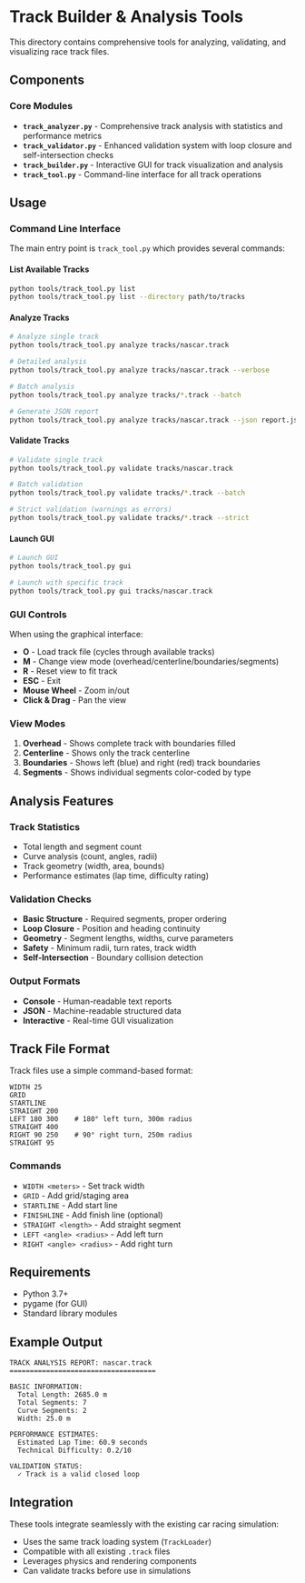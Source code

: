 # Track Builder & Analysis Tools

This directory contains comprehensive tools for analyzing, validating, and visualizing race track files.

## Components

### Core Modules

- **`track_analyzer.py`** - Comprehensive track analysis with statistics and performance metrics
- **`track_validator.py`** - Enhanced validation system with loop closure and self-intersection checks
- **`track_builder.py`** - Interactive GUI for track visualization and analysis
- **`track_tool.py`** - Command-line interface for all track operations

## Usage

### Command Line Interface

The main entry point is `track_tool.py` which provides several commands:

#### List Available Tracks
```bash
python tools/track_tool.py list
python tools/track_tool.py list --directory path/to/tracks
```

#### Analyze Tracks
```bash
# Analyze single track
python tools/track_tool.py analyze tracks/nascar.track

# Detailed analysis
python tools/track_tool.py analyze tracks/nascar.track --verbose

# Batch analysis
python tools/track_tool.py analyze tracks/*.track --batch

# Generate JSON report
python tools/track_tool.py analyze tracks/nascar.track --json report.json
```

#### Validate Tracks
```bash
# Validate single track
python tools/track_tool.py validate tracks/nascar.track

# Batch validation
python tools/track_tool.py validate tracks/*.track --batch

# Strict validation (warnings as errors)
python tools/track_tool.py validate tracks/*.track --strict
```

#### Launch GUI
```bash
# Launch GUI
python tools/track_tool.py gui

# Launch with specific track
python tools/track_tool.py gui tracks/nascar.track
```

### GUI Controls

When using the graphical interface:

- **O** - Load track file (cycles through available tracks)
- **M** - Change view mode (overhead/centerline/boundaries/segments)  
- **R** - Reset view to fit track
- **ESC** - Exit
- **Mouse Wheel** - Zoom in/out
- **Click & Drag** - Pan the view

### View Modes

1. **Overhead** - Shows complete track with boundaries filled
2. **Centerline** - Shows only the track centerline
3. **Boundaries** - Shows left (blue) and right (red) track boundaries  
4. **Segments** - Shows individual segments color-coded by type

## Analysis Features

### Track Statistics
- Total length and segment count
- Curve analysis (count, angles, radii)
- Track geometry (width, area, bounds)
- Performance estimates (lap time, difficulty rating)

### Validation Checks
- **Basic Structure** - Required segments, proper ordering
- **Loop Closure** - Position and heading continuity  
- **Geometry** - Segment lengths, widths, curve parameters
- **Safety** - Minimum radii, turn rates, track width
- **Self-Intersection** - Boundary collision detection

### Output Formats
- **Console** - Human-readable text reports
- **JSON** - Machine-readable structured data
- **Interactive** - Real-time GUI visualization

## Track File Format

Track files use a simple command-based format:

```
WIDTH 25
GRID
STARTLINE  
STRAIGHT 200
LEFT 180 300    # 180° left turn, 300m radius
STRAIGHT 400
RIGHT 90 250    # 90° right turn, 250m radius
STRAIGHT 95
```

### Commands
- `WIDTH <meters>` - Set track width
- `GRID` - Add grid/staging area
- `STARTLINE` - Add start line
- `FINISHLINE` - Add finish line (optional)
- `STRAIGHT <length>` - Add straight segment
- `LEFT <angle> <radius>` - Add left turn
- `RIGHT <angle> <radius>` - Add right turn

## Requirements

- Python 3.7+
- pygame (for GUI)
- Standard library modules

## Example Output

```
TRACK ANALYSIS REPORT: nascar.track
====================================

BASIC INFORMATION:
  Total Length: 2685.0 m
  Total Segments: 7
  Curve Segments: 2
  Width: 25.0 m

PERFORMANCE ESTIMATES:
  Estimated Lap Time: 60.9 seconds
  Technical Difficulty: 0.2/10

VALIDATION STATUS:
  ✓ Track is a valid closed loop
```

## Integration

These tools integrate seamlessly with the existing car racing simulation:

- Uses the same track loading system (`TrackLoader`)
- Compatible with all existing `.track` files
- Leverages physics and rendering components
- Can validate tracks before use in simulations